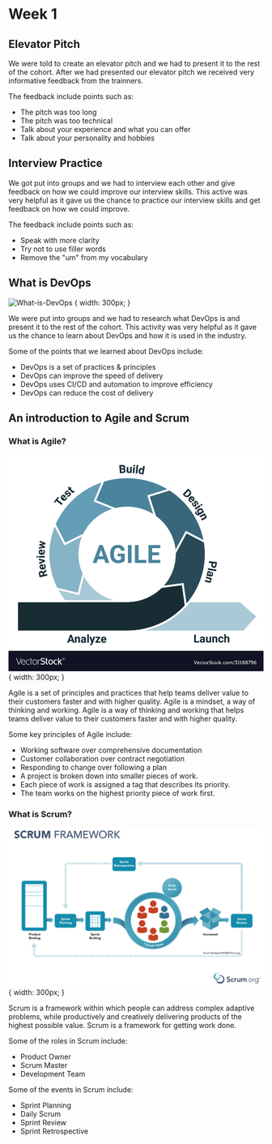 # Week 1

## Elevator Pitch

We were told to create an elevator pitch and we had to present it to the rest of the cohort.
After we had presented our elevator pitch we received very informative feedback from the trainners.

The feedback include points such as:

- The pitch was too long
- The pitch was too technical
- Talk about your experience and what you can offer
- Talk about your personality and hobbies

## Interview Practice

We got put into groups and we had to interview each other and give feedback on how we could improve our interview skills.
This active was very helpful as it gave us the chance to practice our interview skills and get feedback on how we could improve.

The feedback include points such as:

- Speak with more clarity
- Try not to use filler words
- Remove the "um" from my vocabulary

## What is DevOps

![What-is-DevOps](images/devopsDiagram.png) { width: 300px; }

We were put into groups and we had to research what DevOps is and present it to the rest of the cohort.
This activity was very helpful as it gave us the chance to learn about DevOps and how it is used in the industry.

Some of the points that we learned about DevOps include:

- DevOps is a set of practices & principles
- DevOps can improve the speed of delivery
- DevOps uses CI/CD and automation to improve efficiency
- DevOps can reduce the cost of delivery

## An introduction to Agile and Scrum

### What is Agile?

![Agile](images/agileDiagram.jpg) { width: 300px; }

Agile is a set of principles and practices that help teams deliver value to their customers faster and with higher quality. Agile is a mindset, a way of thinking and working.
Agile is a way of thinking and working that helps teams deliver value to their customers faster and with higher quality.

Some key principles of Agile include:

- Working software over comprehensive documentation
- Customer collaboration over contract negotiation
- Responding to change over following a plan
- A project is broken down into smaller pieces of work.
- Each piece of work is assigned a tag that describes its priority.
- The team works on the highest priority piece of work first.

### What is Scrum?

![SCRUM](images/scrumDiagram.png) { width: 300px; }

Scrum is a framework within which people can address complex adaptive problems, while productively and creatively delivering products of the highest possible value. Scrum is a framework for getting work done.

Some of the roles in Scrum include:

- Product Owner
- Scrum Master
- Development Team

Some of the events in Scrum include:

- Sprint Planning
- Daily Scrum
- Sprint Review
- Sprint Retrospective
